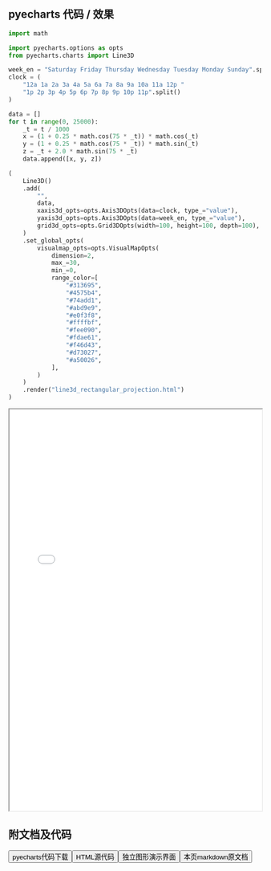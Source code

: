 
## pyecharts 代码 / 效果

```python
import math

import pyecharts.options as opts
from pyecharts.charts import Line3D

week_en = "Saturday Friday Thursday Wednesday Tuesday Monday Sunday".split()
clock = (
    "12a 1a 2a 3a 4a 5a 6a 7a 8a 9a 10a 11a 12p "
    "1p 2p 3p 4p 5p 6p 7p 8p 9p 10p 11p".split()
)

data = []
for t in range(0, 25000):
    _t = t / 1000
    x = (1 + 0.25 * math.cos(75 * _t)) * math.cos(_t)
    y = (1 + 0.25 * math.cos(75 * _t)) * math.sin(_t)
    z = _t + 2.0 * math.sin(75 * _t)
    data.append([x, y, z])

(
    Line3D()
    .add(
        "",
        data,
        xaxis3d_opts=opts.Axis3DOpts(data=clock, type_="value"),
        yaxis3d_opts=opts.Axis3DOpts(data=week_en, type_="value"),
        grid3d_opts=opts.Grid3DOpts(width=100, height=100, depth=100),
    )
    .set_global_opts(
        visualmap_opts=opts.VisualMapOpts(
            dimension=2,
            max_=30,
            min_=0,
            range_color=[
                "#313695",
                "#4575b4",
                "#74add1",
                "#abd9e9",
                "#e0f3f8",
                "#ffffbf",
                "#fee090",
                "#fdae61",
                "#f46d43",
                "#d73027",
                "#a50026",
            ],
        )
    )
    .render("line3d_rectangular_projection.html")
)

```

<iframe width="100%" height="800px" src="/pyecharts/Line3D/line3d_rectangular_projection.html"></iframe>

## 附文档及代码

<a href="https://cdn.jsdelivr.net/gh/wfy-belief/python/docs/pyecharts/Line3D/line3d_rectangular_projection.py"><button class="mybutton">pyecharts代码下载</button></a><a href="https://cdn.jsdelivr.net/gh/wfy-belief/python/docs/pyecharts/Line3D/line3d_rectangular_projection.html"><button class="mybutton">HTML源代码</button></a><a href="https://python.wfyblog.cn/pyecharts/Line3D/line3d_rectangular_projection.html"><button class="mybutton">独立图形演示界面</button></a><a href="https://cdn.jsdelivr.net/gh/wfy-belief/python/docs/pyecharts/Line3D/line3d_rectangular_projection.md"><button class="mybutton">本页markdown原文档</button></a>